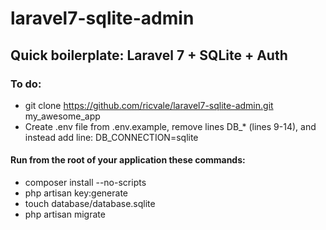 # laravel7-sqlite-admin
## Quick boilerplate: Laravel 7 + SQLite + Auth

### To do: 
* git clone https://github.com/ricvale/laravel7-sqlite-admin.git my_awesome_app
* Create .env file from .env.example, remove lines DB_* (lines 9-14), and instead add line: DB_CONNECTION=sqlite

#### Run from the root of your application these commands:
* composer install --no-scripts
* php artisan key:generate
* touch database/database.sqlite
* php artisan migrate
